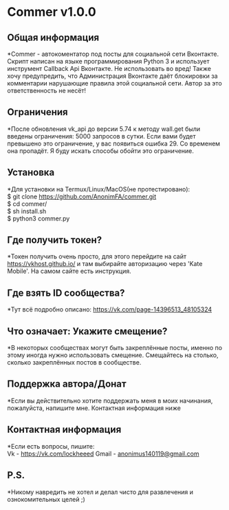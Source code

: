 Commer v1.0.0
=

Общая информация
-
*Commer - автокоментатор под посты для социальной сети Вконтакте. Скрипт написан на языке программирования Python 3 и использует инструмент Callback Api Вконтакте. Не использовать во вред! Также хочу предупредить, что Администрация Вконтакте даёт блокировки за комментарии нарушающие правила этой социальной сети. Автор за это ответственность не несёт!

Ограничения
-
*После обновления vk_api до версии 5.74 к методу wall.get были введены ограничения: 5000 запросов в сутки. Если вами будет превышено это ограничение, у вас появиться ошибка 29. Со временем она пропадёт. Я буду искать способы обойти это ограничение.

Установка
-
*Для установки на Termux/Linux/MacOS(не протестировано):  
$ git clone https://github.com/AnonimFA/commer.git  
$ cd commer/  
$ sh install.sh  
$ python3 commer.py  

Где получить токен?
-
*Токен получить очень просто, для этого перейдите на сайт https://vkhost.github.io/ и там выбирайте авторизацию через 'Kate Mobile'. На самом сайте есть инструкция.

Где взять ID сообщества?
-
*Тут всё подробно описано: https://vk.com/page-14396513_48105324

Что означает: Укажите смещение?
-
*В некоторых сообществах могут быть закреплённые посты, именно по этому иногда нужно использовать смещение. Смещайтесь на столько, сколько закреплённых постов в сообществе.

Поддержка автора/Донат
-
*Если вы действительно хотите поддержать меня в моих начинания, пожалуйста, напишите мне. Контактная информация ниже

Контактная информация
-
*Если есть вопросы, пишите:  
Vk - https://vk.com/lockheeed 
Gmail - anonimus140119@gmail.com  

P.S.
-
*Никому навредить не хотел и делал чисто для развлечения и ознокомительных целей ;)
